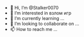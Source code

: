 - 👋 Hi, I’m @Stalker0070
- 👀 I’m interested in взлом игр
- 🌱 I’m currently learning ...
- 💞️ I’m looking to collaborate on ...
- 📫 How to reach me ...

<!---
Stalker0070/Stalker0070 is a ✨ special ✨ repository because its `README.md` (this file) appears on your GitHub profile.
You can click the Preview link to take a look at your changes.
--->
